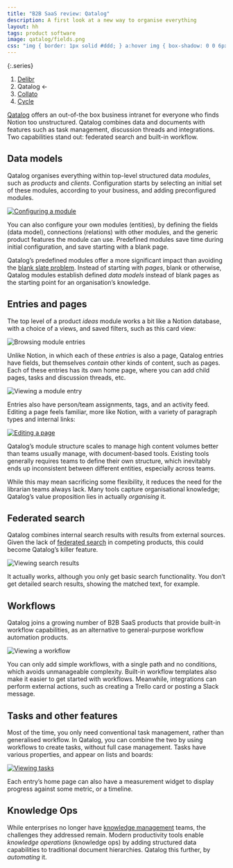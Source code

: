 ```yaml
---
title: "B2B SaaS review: Qatalog"
description: A first look at a new way to organise everything
layout: hh
tags: product software
image: qatalog/fields.png
css: "img { border: 1px solid #ddd; } a:hover img { box-shadow: 0 0 6px 2px #428bca; }"
---
```


{:.series}
1. [Delibr](delibr-views)
2. Qatalog ←
3. [Collato](collato-review)
3. [Cycle](cycle-review)

[Qatalog](https://qatalog.com) offers an out-of-the box business intranet for everyone who finds Notion too unstructured.
Qatalog combines data and documents with features such as task management, discussion threads and integrations.
Two capabilities stand out: federated search and built-in workflow.

## Data models

Qatalog organises everything within top-level structured data _modules_, such as _products_ and _clients_.
Configuration starts by selecting an initial set of these modules, according to your business, and adding preconfigured modules.

[![Configuring a module](qatalog/fields.webp)](qatalog/fields.webp)

You can also configure your own modules (entities), by defining the fields (data model), connections (relations) with other modules, and the generic product features the module can use.
Predefined modules save time during initial configuration, and save starting with a blank page.

Qatalog’s predefined modules offer a more significant impact than avoiding the 
[blank slate problem](https://signalvnoise.com/archives/000375.php).
Instead of starting with _pages_, blank or otherwise, Qatalog modules establish defined _data models_ instead of blank pages as the starting point for an organisation’s knowledge.

## Entries and pages

The top level of a product _ideas_ module works a bit like a Notion database, with a choice of a views, and saved filters, such as this card view:

![Browsing module entries](qatalog/browse.webp)

Unlike Notion, in which each of these _entries_ is also a page, Qatalog entries have fields, but themselves _contain_ other kinds of content, such as pages.
Each of these entries has its own home page, where you can add child pages, tasks and discussion threads, etc.

![Viewing a module entry](qatalog/entry.webp)

Entries also have person/team assignments, tags, and an activity feed.
Editing a page feels familiar, more like Notion, with a variety of paragraph types and internal links:

[![Editing a page](qatalog/page.webp)](qatalog/page.webp)

Qatalog’s module structure scales to manage high content volumes better than teams usually manage, with document-based tools.
Existing tools generally requires teams to define their own structure, which inevitably ends up inconsistent between different entities, especially across teams.

While this may mean sacrificing some flexibility, it reduces the need for the librarian teams always lack.
Many tools capture organisational knowledge; Qatalog’s value proposition lies in actually _organising_ it.

## Federated search

Qatalog combines internal search results with results from external sources.
Given the lack of [federated search](https://en.wikipedia.org/wiki/Federated_search)
in competing products, this could become Qatalog’s killer feature.

![Viewing search results](qatalog/search-results.webp)

It actually works, although you only get basic search functionality.
You don’t get detailed search results, showing the matched text, for example.

## Workflows

Qatalog joins a growing number of B2B SaaS products that provide built-in workflow capabilities, as an alternative to general-purpose workflow automation products.

![Viewing a workflow](qatalog/workflow.webp)

You can only add simple workflows, with a single path and no conditions, which avoids unmanageable complexity.
Built-in workflow templates also make it easier to get started with workflows.
Meanwhile, integrations can perform external actions, such as creating a Trello card or posting a Slack message.

## Tasks and other features

Most of the time, you only need conventional task management, rather than generalised workflow.
In Qatalog, you can combine the two by using workflows to create tasks, without full case management.
Tasks have various properties, and appear on lists and boards:

[![Viewing tasks](qatalog/tasks.webp)](qatalog/tasks.webp)

Each entry’s home page can also have a measurement widget to display progress against some metric, or a timeline.

## Knowledge Ops

While enterprises no longer have 
[knowledge management](https://en.wikipedia.org/wiki/Knowledge_management)
teams, the challenges they addressed remain.
Modern productivity tools enable _knowledge operations_ (knowledge ops) by adding structured data capabilities to traditional document hierarchies.
Qatalog this further, by _automating_ it.